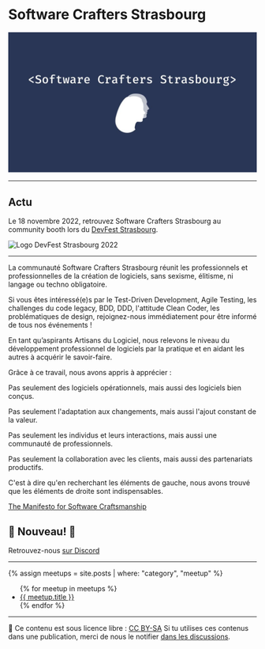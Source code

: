 # Software Crafters Strasbourg

![Logo du Software Crafters Strasbourg](swcraftsxb-logo-grand.jpeg)

***

## Actu

Le 18 novembre 2022, retrouvez Software Crafters Strasbourg au community booth lors du [DevFest Strasbourg](https://devfest.gdgstrasbourg.fr/).  

<img alt="Logo DevFest Strasbourg 2022" src="https://devfest.gdgstrasbourg.fr/images/logos/logo-2022-pink.png" width="300" />

***

La communauté Software Crafters Strasbourg réunit les professionnels et professionnelles de la création de logiciels, sans sexisme, élitisme, ni langage ou techno obligatoire.

Si vous êtes intéressé(e)s par le Test-Driven Development, Agile Testing, les challenges du code legacy, BDD, DDD, l'attitude Clean Coder, les problématiques de design, rejoignez-nous immédiatement pour être informé de tous nos événements !

En tant qu’aspirants Artisans du Logiciel, nous relevons le niveau du développement professionnel de logiciels par la pratique et en aidant les autres à acquérir le savoir-faire.

Grâce à ce travail, nous avons appris à apprécier :

Pas seulement des logiciels opérationnels, mais aussi des logiciels bien conçus.

Pas seulement l'adaptation aux changements, mais aussi l'ajout constant de la valeur.

Pas seulement les individus et leurs interactions, mais aussi une communauté de professionnels.

Pas seulement la collaboration avec les clients, mais aussi des partenariats productifs.

C'est à dire qu'en recherchant les éléments de gauche, nous avons trouvé que les éléments de droite sont indispensables.

[The Manifesto for Software Craftsmanship](http://manifesto.softwarecraftsmanship.org/)

## 🎉 Nouveau! 🎉

Retrouvez-nous [sur Discord](https://discord.gg/s2USaKanCU)

---
{% assign meetups = site.posts | where: "category", "meetup" %}

<ul>
{% for meetup in meetups %}
  <li><a href="{{ meetup.url }}">{{ meetup.title }}</a></li>
{% endfor %}
</ul>

---

📜 Ce contenu est sous licence libre : [CC BY-SA](https://creativecommons.org/licenses/by-sa/4.0/deed.fr)
Si tu utilises ces contenus dans une publication, merci de nous le notifier [dans les discussions](https://github.com/swcraftstras/swcraftstras.github.io/discussions/categories/attributions-cc-by-sa).
